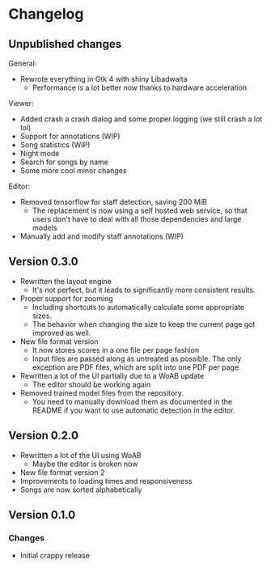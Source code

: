 # Changelog

## Unpublished changes

General:

- Rewrote everything in Gtk 4 with shiny Libadwaita
    - Performance is a lot better now thanks to hardware acceleration

Viewer:

- Added crash a crash dialog and some proper logging (we still crash a lot lol)
- Support for annotations (WIP)
- Song statistics (WIP)
- Night mode
- Search for songs by name
- Some more cool minor changes

Editor:

- Removed tensorflow for staff detection, saving 200 MiB
    - The replacement is now using a self hosted web service, so that users don't have to deal with all those dependencies and large models
- Manually add and modify staff annotations (WIP)

## Version 0.3.0

- Rewritten the layout engine
    - It's not perfect, but it leads to significantly more consistent results.
- Proper support for zooming
    - Including shortcuts to automatically calculate some appropriate sizes.
    - The behavior when changing the size to keep the current page got improved as well.
- New file format version
    - It now stores scores in a one file per page fashion
    - Input files are passed along as untreated as possible. The only exception are PDF files, which are split into one PDF per page.
- Rewritten a lot of the UI partially due to a WoAB update
    - The editor should be working again
- Removed trained model files from the repository.
    - You need to manually download them as documented in the README if you want to use automatic detection in the editor.

## Version 0.2.0

- Rewritten a lot of the UI using WoAB
    - Maybe the editor is broken now
- New file format version 2
- Improvements to loading times and responsiveness
- Songs are now sorted alphabetically

## Version 0.1.0

### Changes

- Initial crappy release
